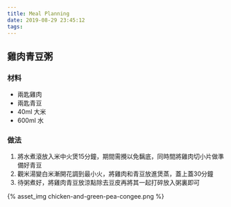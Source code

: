 ```yaml
---
title: Meal Planning
date: 2019-08-29 23:45:12
tags:
---
```


## 雞肉青豆粥
<!-- ## Chicken And Green Pea Congee -->
### 材料

* 兩匙雞肉
* 兩匙青豆
* 40ml 大米
* 600ml 水

### 做法
1. 將水煮滾放入米中火煲15分鐘，期間需攪以免黐底，同時間將雞肉切小片做準備好青豆 
2. 觀米湯變白米漸開花調到最小火，將雞肉和青豆放進煲蒸，蓋上蓋30分鐘 
3. 待粥煮好，將雞肉青豆放涼點除去豆皮再將其一起打碎放入粥裏即可

{% asset_img chicken-and-green-pea-congee.png %}
